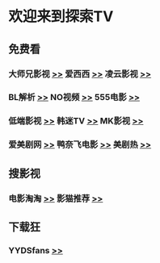 # 欢迎来到探索TV

## 免费看
### 大师兄影视 [>>](https://tv.ci)  爱西西 [>>](https://aixixi.vip)  凌云影视 [>>](https://www.lingyun.tv)
### BL解析 [>>](https://vip.bljiex.cc)  NO视频 [>>](https://www.novipnoad.com)  555电影 [>>](https://www.o8tv.com)
### 低端影视 [>>](https://ddys.tv)  韩迷TV [>>](https://www.hmtv.me)  MK影视 [>>](https://www.mkvdo.com)
### 爱美剧网 [>>](https://www.mjw2020.com)  鸭奈飞电影 [>>](https://yanetflix.com)   美剧热 [>>](https://meijure.com)


## 搜影视
### 电影淘淘 [>>](https://www.dianyingtaotao.com)  影猫推荐 [>>](https://www.mvcat.com)


## 下载狂
### YYDSfans [>>](https://yyds.fans)
